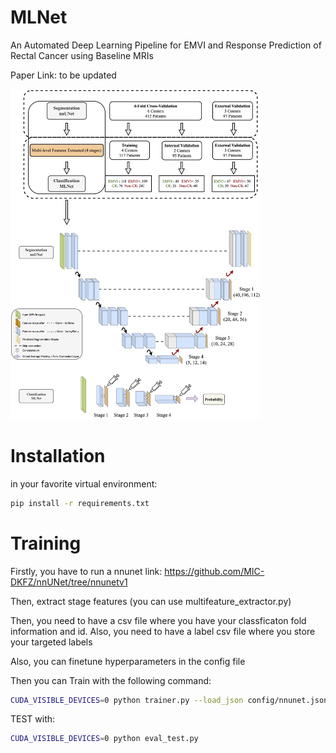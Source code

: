 # MLNet
An Automated Deep Learning Pipeline for EMVI and Response Prediction of Rectal Cancer using Baseline MRIs

Paper Link: to be updated


<img src="https://github.com/Liiiii2101/MLNet/blob/main/graphic_abstract.jpg" width="400" />



# Installation

in your favorite virtual environment:

```bash
pip install -r requirements.txt
```

# Training

Firstly, you have to run a nnunet link: https://github.com/MIC-DKFZ/nnUNet/tree/nnunetv1

Then, extract stage features (you can use multifeature_extractor.py)

Then, you need to have a csv file where you have your classficaton fold information and id. Also, you need to have a label csv file where you store your targeted labels

Also, you can finetune hyperparameters in the config file


Then you can Train with the following command:
```bash
CUDA_VISIBLE_DEVICES=0 python trainer.py --load_json config/nnunet.json 
```

TEST with:
```bash
CUDA_VISIBLE_DEVICES=0 python eval_test.py 
```